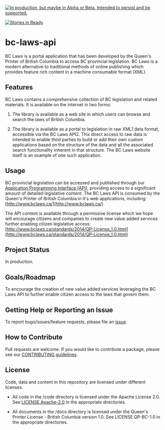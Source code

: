 
<a rel="Delivery" href="https://github.com/BCDevExchange/docs/blob/master/discussion/projectstates.md"><img alt="In production, but maybe in Alpha or Beta. Intended to persist and be supported." style="border-width:0" src="http://bcdevexchange.org/badge/3.svg" title="In production, but maybe in Alpha or Beta. Intended to persist and be supported." /></a>

[![Stories in Ready](https://badge.waffle.io/bcgov/bc-laws-api.png?label=ready&title=Ready)](https://waffle.io/bcgov/bc-laws-api)
# bc-laws-api

BC Laws is a portal application that has been developed by the Queen's Printer of British Columbia to access BC provincial legislation. BC Laws is a modern alternative to traditional methods of online publishing which provides feature rich content in a machine consumable format (XML). 

## Features
BC Laws contains a comprehensive collection of BC legislation and related materials. It is available on the internet in two forms:



1. The library is available as a web site in which users can browse and search the laws of British Columbia.


1. The library is available as a portal to legislation in raw XML1 data format, accessible via the BC Laws API2. This direct access to raw data is intended to enable third parties to build or add their own custom applications based on the structure of the data and all the associated search functionality inherent in that structure. The BC Laws website itself is an example of one such application.
## Usage
BC provincial legislation can be accessed and published through our [Application Programming Interface (API)](http://www.bclaws.ca/civix/template/complete/api/index.html), providing access to a significant amount of detailed legislative content. The BC Laws API is consumed by the Queen's Printer of British Columbia in it's web applications, including: [http://www.bclaws.ca/](http://www.bclaws.ca/)

The API content is available through a permissive license which we hope will encourage citizens and companies to create new value added services further enabling citizen legislative access: [http://www.bclaws.ca/standards/2014/QP-License_1.0.html](http://www.bclaws.ca/standards/2014/QP-License_1.0.html)

## Project Status
In production.

## Goals/Roadmap
To encourage the creation of new value added services  leveraging the BC Laws API to further enable citizen access to the laws that govern them.

## Getting Help or Reporting an Issue
To report bugs/issues/feature requests, please file an [issue](https://github.com/bcgov/bc-laws-api/issues).

## How to Contribute
Pull requests are welcome. If you would like to contribute a package, please see our [CONTRIBUTING guidelines](https://github.com/bcgov/bc-laws-api/blob/lm0811/CONTRIBUTING.md).

## License
Code, data and content in this repository are licensed under different licenses.

- All code in the /code directory is licensed under the Apache License 2.0. See [LICENSE.Apache-2.0](https://github.com/bcgov/bc-laws-api/blob/lm0811/LICENSE.Apache.2.0) in the appropriate directories.

- All documents in the /docs directory is licensed under the Queen's Printer License - British Columbia version 1.0. See LICENSE.QP-BC-1.0 in the appropriate directories.

